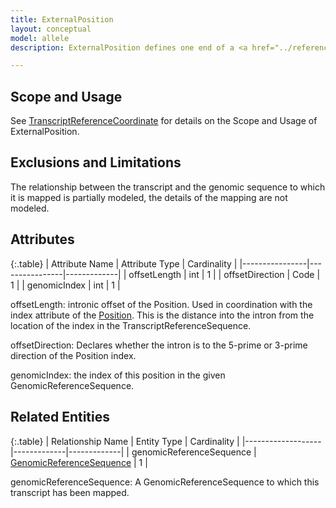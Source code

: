 ```yaml
---
title: ExternalPosition 
layout: conceptual
model: allele
description: ExternalPosition defines one end of a <a href="../reference_coordinate.html">ReferenceCoordinate</a> as a location that is external to the corresponding <a href="../reference_sequence.html">ReferenceSequence</a>.  ExternalPosition is used to define coordinates for intronic alleles with respect to a transcript.

---
```


Scope and Usage
---------------

See [TranscriptReferenceCoordinate](transcript_reference_coordinate.html) for details on the Scope and Usage of ExternalPosition.


Exclusions and Limitations
--------------------------

The relationship between the transcript and the genomic sequence to which it is mapped is partially modeled, the details of the mapping are not modeled.  

Attributes
----------

{:.table}
| Attribute Name | Attribute Type | Cardinality |
|----------------|----------------|-------------|
|   offsetLength |     int        |       1     |
|   offsetDirection |     Code        |       1     |
|   genomicIndex    |     int        |       1     |

offsetLength: intronic offset of the Position. Used in coordination with the index attribute of the [Position](position.html).  This is the distance into the intron from the location of the index in the TranscriptReferenceSequence.

offsetDirection: Declares whether the intron is to the 5-prime or 3-prime direction of the Position index.

genomicIndex: the index of this position in the given GenomicReferenceSequence.

Related Entities 
----------------

{:.table}
| Relationship Name | Entity Type | Cardinality |
|-------------------|-------------|-------------|
|   genomicReferenceSequence    |     [GenomicReferenceSequence](genomic_reference_sequence.html)        |       1     |

genomicReferenceSequence: A GenomicReferenceSequence to which this transcript has been mapped.

